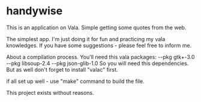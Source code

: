 # handywise
This is an application on Vala. Simple getting some quotes from the web.

The simplest app. I'm just doing it for fun and practicing my vala knowledges.
If you have some suggestions - please feel free to inform me.

About a compilation process. You'll need this vala packages: --pkg gtk+-3.0 --pkg libsoup-2.4 --pkg json-glib-1.0
So you will need this dependencies. But as well don't forget to install "valac" first.

if all set up well - use "make" command to build the file.

This project exists without reasons.
